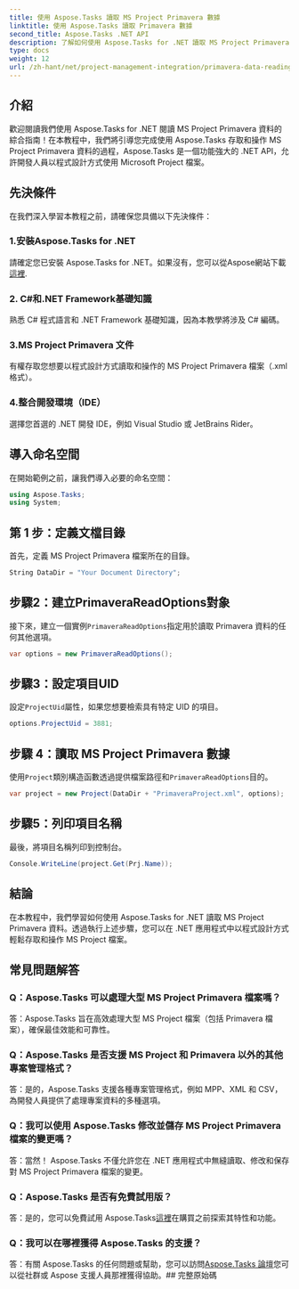 ```yaml
---
title: 使用 Aspose.Tasks 讀取 MS Project Primavera 數據
linktitle: 使用 Aspose.Tasks 讀取 Primavera 數據
second_title: Aspose.Tasks .NET API
description: 了解如何使用 Aspose.Tasks for .NET 讀取 MS Project Primavera 資料。帶有程式碼範例的分步指南。
type: docs
weight: 12
url: /zh-hant/net/project-management-integration/primavera-data-reading/
---
```

## 介紹
歡迎閱讀我們使用 Aspose.Tasks for .NET 閱讀 MS Project Primavera 資料的綜合指南！在本教程中，我們將引導您完成使用 Aspose.Tasks 存取和操作 MS Project Primavera 資料的過程，Aspose.Tasks 是一個功能強大的 .NET API，允許開發人員以程式設計方式使用 Microsoft Project 檔案。
## 先決條件
在我們深入學習本教程之前，請確保您具備以下先決條件：
### 1.安裝Aspose.Tasks for .NET
請確定您已安裝 Aspose.Tasks for .NET。如果沒有，您可以從Aspose網站下載[這裡](https://releases.aspose.com/tasks/net/).
### 2. C#和.NET Framework基礎知識
熟悉 C# 程式語言和 .NET Framework 基礎知識，因為本教學將涉及 C# 編碼。
### 3.MS Project Primavera 文件
有權存取您想要以程式設計方式讀取和操作的 MS Project Primavera 檔案（.xml 格式）。
### 4.整合開發環境（IDE）
選擇您首選的 .NET 開發 IDE，例如 Visual Studio 或 JetBrains Rider。

## 導入命名空間
在開始範例之前，讓我們導入必要的命名空間：
```csharp
using Aspose.Tasks;
using System;

```

## 第 1 步：定義文檔目錄
首先，定義 MS Project Primavera 檔案所在的目錄。
```csharp
String DataDir = "Your Document Directory";
```
## 步驟2：建立PrimaveraReadOptions對象
接下來，建立一個實例`PrimaveraReadOptions`指定用於讀取 Primavera 資料的任何其他選項。
```csharp
var options = new PrimaveraReadOptions();
```
## 步驟3：設定項目UID
設定`ProjectUid`屬性，如果您想要檢索具有特定 UID 的項目。
```csharp
options.ProjectUid = 3881;
```
## 步驟 4：讀取 MS Project Primavera 數據
使用`Project`類別構造函數透過提供檔案路徑和`PrimaveraReadOptions`目的。
```csharp
var project = new Project(DataDir + "PrimaveraProject.xml", options);
```
## 步驟5：列印項目名稱
最後，將項目名稱列印到控制台。
```csharp
Console.WriteLine(project.Get(Prj.Name));
```

## 結論
在本教程中，我們學習如何使用 Aspose.Tasks for .NET 讀取 MS Project Primavera 資料。透過執行上述步驟，您可以在 .NET 應用程式中以程式設計方式輕鬆存取和操作 MS Project 檔案。
## 常見問題解答
### Q：Aspose.Tasks 可以處理大型 MS Project Primavera 檔案嗎？
答：Aspose.Tasks 旨在高效處理大型 MS Project 檔案（包括 Primavera 檔案），確保最佳效能和可靠性。
### Q：Aspose.Tasks 是否支援 MS Project 和 Primavera 以外的其他專案管理格式？
答：是的，Aspose.Tasks 支援各種專案管理格式，例如 MPP、XML 和 CSV，為開發人員提供了處理專案資料的多種選項。
### Q：我可以使用 Aspose.Tasks 修改並儲存 MS Project Primavera 檔案的變更嗎？
答：當然！ Aspose.Tasks 不僅允許您在 .NET 應用程式中無縫讀取、修改和保存對 MS Project Primavera 檔案的變更。
### Q：Aspose.Tasks 是否有免費試用版？
答：是的，您可以免費試用 Aspose.Tasks[這裡](https://releases.aspose.com/)在購買之前探索其特性和功能。
### Q：我可以在哪裡獲得 Aspose.Tasks 的支援？
答：有關 Aspose.Tasks 的任何問題或幫助，您可以訪問[Aspose.Tasks 論壇](https://forum.aspose.com/c/tasks/15)您可以從社群或 Aspose 支援人員那裡獲得協助。## 完整原始碼